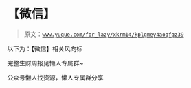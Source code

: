 # 【微信】

> 原文：[`www.yuque.com/for_lazy/xkrm14/kplgmey4aoqfgz39`](https://www.yuque.com/for_lazy/xkrm14/kplgmey4aoqfgz39)

以下为：【微信】相关风向标

完整生财周报见懒人专属群~

公众号懒人找资源，懒人专属群分享

